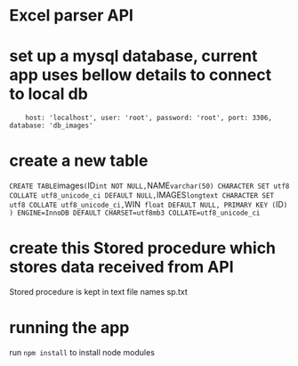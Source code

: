 # Excel parser API
# set up a mysql database, current app uses bellow details to connect to local db
`    host: 'localhost',
     user: 'root',
     password: 'root',
     port: 3306,
     database: 'db_images'`

# create a new table
  
` CREATE TABLE `images` (
 `ID` int NOT NULL,
 `NAME` varchar(50) CHARACTER SET utf8 COLLATE utf8_unicode_ci DEFAULT NULL,
 `IMAGES` longtext CHARACTER SET utf8 COLLATE utf8_unicode_ci,
 `WIN` float DEFAULT NULL,
 PRIMARY KEY (`ID`)
 ) ENGINE=InnoDB DEFAULT CHARSET=utf8mb3 COLLATE=utf8_unicode_ci`

# create this Stored procedure which stores data received from API

Stored procedure is kept in text file names sp.txt

# running the app

run `npm install` to install node modules
 
